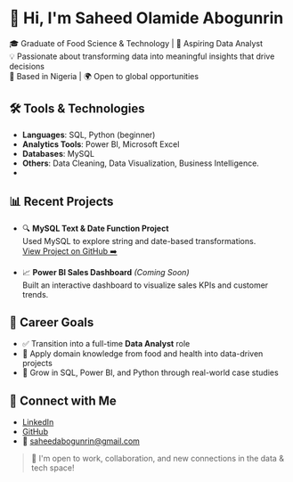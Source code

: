 # 👋 Hi, I'm Saheed Olamide Abogunrin

🎓 Graduate of Food Science & Technology | 💼 Aspiring Data Analyst  
💡 Passionate about transforming data into meaningful insights that drive decisions  
📍 Based in Nigeria | 🌍 Open to global opportunities


## 🛠️ Tools & Technologies

- **Languages**: SQL, Python (beginner)
- **Analytics Tools**: Power BI, Microsoft Excel
- **Databases**: MySQL
- **Others**: Data Cleaning, Data Visualization, Business Intelligence.
- 
## 📊 Recent Projects

- 🔍 **MySQL Text & Date Function Project**  
  Used MySQL to explore string and date-based transformations.  
  [View Project on GitHub ➡️](https://github.com/saheed-olamide/mysql-text-project)

- 📈 **Power BI Sales Dashboard** *(Coming Soon)*  
  Built an interactive dashboard to visualize sales KPIs and customer trends.

## 🎯 Career Goals

- ✅ Transition into a full-time **Data Analyst** role
- 🎯 Apply domain knowledge from food and health into data-driven projects
- 🚀 Grow in SQL, Power BI, and Python through real-world case studies


## 🔗 Connect with Me

- [LinkedIn](https://www.linkedin.com/in/saheed.abogunrin)
- [GitHub](https://github.com/saheed-olamide)
- 📧 saheedabogunrin@gmail.com 


> 📌 I'm open to work, collaboration, and new connections in the data & tech space!

